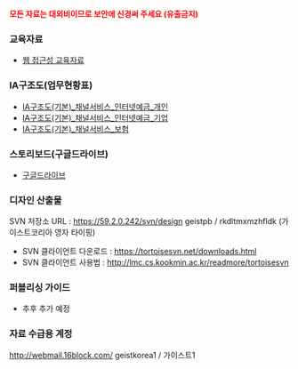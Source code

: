 <strong style="color:red">모든 자료는 대외비이므로 보안에 신경써 주세요 (유출금지)</strong>

### 교육자료
- [웹 접근성 교육자료](https://drive.google.com/file/d/11gZBNEIE6LNDfxLzwDb1tFr7AAKgvd5f/view?usp=sharing)

### IA구조도(업무현황표)
- [IA구조도(기본)_채널서비스_인터넷예금_개인](https://docs.google.com/spreadsheets/d/1uxzz2jgubqmslj0PC3iqJRzoyoU7XVCzgQUno2kqg8k/edit?usp=sharing)
- [IA구조도(기본)_채널서비스_인터넷예금_기업](https://docs.google.com/spreadsheets/d/1H0wonVMDQBIw5ZcbM_ERzL5fMy3t9w67cRzVkHSJow4/edit?usp=sharing)
- [IA구조도(기본)_채널서비스_보험](https://docs.google.com/spreadsheets/d/1j2Qn5H11yWkoxJui4k-OzuHLW5NbywNHs5pJeUkHpE0/edit?usp=sharing)

### 스토리보드(구글드라이브)
- [구글드라이브](https://drive.google.com/drive/folders/1C3noRtUIxfrlmCNpPTzfGlc5jQGCiqnn?usp=sharing)

### 디자인 산출물
SVN 저장소 URL : https://59.2.0.242/svn/design
geistpb / rkdltmxmzhfldk (가이스트코리아 영자 타이핑)
- SVN 클라이언트 다운로드 : https://tortoisesvn.net/downloads.html
- SVN 클라이언트 사용법 : http://lmc.cs.kookmin.ac.kr/readmore/tortoisesvn

### 퍼블리싱 가이드
- 추후 추가 예정

### 자료 수급용 계정
http://webmail.16block.com/
geistkorea1 / 가이스트1
